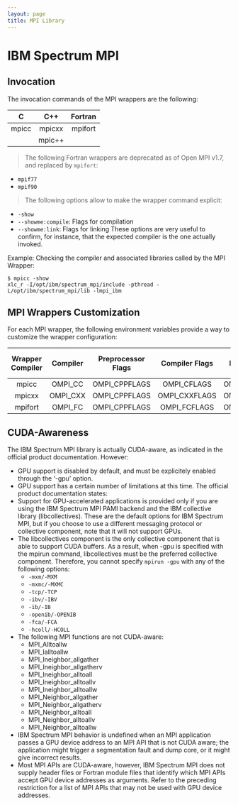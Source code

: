 ```yaml
---
layout: page
title: MPI Library
---
```


# IBM Spectrum MPI

## Invocation

The invocation commands of the MPI wrappers are the following:

| C     | C++    | Fortran
|:-----:|:------:|:-------:|
| mpicc	| mpicxx | mpifort
|       | mpic++ |

> The following Fortran wrappers are deprecated as of Open MPI v1.7, and replaced by `mpifort`:
* `mpif77`
* `mpif90`

> The following options allow to make the wrapper command explicit:
* `-show`
* `--showme:compile`: Flags for compilation
* `--showme:link`: Flags for linking
These options are very useful to confirm, for instance, that the expected compiler is the one actually invoked.

Example: Checking the compiler and associated libraries called by the MPI Wrapper:
```
$ mpicc -show
xlc_r -I/opt/ibm/spectrum_mpi/include -pthread -L/opt/ibm/spectrum_mpi/lib -lmpi_ibm
```

## MPI Wrappers Customization

For each MPI wrapper, the following environment variables provide a way to customize the wrapper configuration:

| Wrapper Compiler | Compiler | Preprocessor Flags | Compiler Flags | Linker Flags | Linker Library Flags |
|:----------------:|:--------:|:------------------:|:--------------:|:------------:|:--------------------:|
| mpicc            | OMPI_CC  | OMPI_CPPFLAGS      | OMPI_CFLAGS    | OMPI_LDFLAGS | OMPI_LIBS
| mpicxx           | OMPI_CXX | OMPI_CPPFLAGS      | OMPI_CXXFLAGS  | OMPI_LDFLAGS | OMPI_LIBS
| mpifort          | OMPI_FC  | OMPI_CPPFLAGS      | OMPI_FCFLAGS   | OMPI_LDFLAGS | OMPI_LIBS

## CUDA-Awareness

The IBM Spectrum MPI library is actually CUDA-aware, as indicated in the official product documentation.
However:
*	GPU support is disabled by default, and must be explicitely enabled through the ‘-gpu’ option.
*	GPU support has a certain number of limitations at this time. The official product documentation states:
  * Support for GPU-accelerated applications is provided only if you are using the IBM Spectrum MPI PAMI backend and the IBM collective library (libcollectives). These are the default options for IBM Spectrum MPI, but if you choose to use a different messaging protocol or collective component, note that it will not support GPUs.
  * The libcollectives component is the only collective component that is able to support CUDA buffers. As a result, when -gpu is specified with the mpirun command, libcollectives must be the preferred collective component. Therefore, you cannot specify `mpirun -gpu` with any of the following options:
    * `-mxm/-MXM`
    * `-mxmc/-MXMC`
    * `-tcp/-TCP`
    * `-ibv/-IBV`
    * `-ib/-IB`
    * `-openib/-OPENIB`
    * `-fca/-FCA`
    * `-hcoll/-HCOLL`
  * The following MPI functions are not CUDA-aware:
    * MPI_Alltoallw
    * MPI_Ialltoallw
    * MPI_Ineighbor_allgather
    * MPI_Ineighbor_allgatherv
    * MPI_Ineighbor_alltoall
    * MPI_Ineighbor_alltoallv
    * MPI_Ineighbor_alltoallw
    * MPI_Neighbor_allgather
    * MPI_Neighbor_allgatherv
    * MPI_Neighbor_alltoall
    * MPI_Neighbor_alltoallv
    * MPI_Neighbor_alltoallw
  * IBM Spectrum MPI behavior is undefined when an MPI application passes a GPU device address to an MPI API that is not CUDA aware; the application might trigger a segmentation fault and dump core, or it might give incorrect results.
  * Most MPI APIs are CUDA-aware, however, IBM Spectrum MPI does not supply header files or Fortran module files that identify which MPI APIs accept GPU device addresses as arguments. Refer to the preceding restriction for a list of MPI APIs that may not be used with GPU device addresses.
